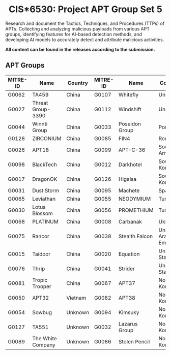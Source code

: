 <h1 align="center">CIS*6530: Project APT Group Set 5</h1>

<p>
Research and document the Tactics, Techniques, and Procedures (TTPs) of APTs. Collecting and analyzing malicious payloads from various APT groups, identifying features for AI-based detection methods, and developing AI models to accurately detect and attribute malicious activities.
</p>

<p>
<strong>All content can be found in the releases according to the submission.</strong>
</p>

<h2>
APT Groups
</h2>

| MITRE-ID | Name               | Country          | MITRE-ID | Name               | Country          |
|----------|--------------------|------------------|----------|--------------------|------------------|
| G0062    | TA459              | China            | G0107    | Whitefly           | Unknown          |
| G0027    | Threat Group-3390  | China            | G0112    | Windshift          | Unknown          |
| G0044    | Winnti Group       | China            | G0033    | Poseidon Group     | Portugal         |
| G0128    | ZIRCONIUM          | China            | G0085    | FIN4               | Romania          |
| G0026    | APT18              | China            | G0099    | APT-C-36           | South America    |
| G0098    | BlackTech          | China            | G0012    | Darkhotel          | South Korea      |
| G0017    | DragonOK           | China            | G0126    | Higaisa            | South Korea      |
| G0031    | Dust Storm         | China            | G0095    | Machete            | Spain            |
| G0065    | Leviathan          | China            | G0055    | NEODYMIUM          | Turkey           |
| G0030    | Lotus Blossom      | China            | G0056    | PROMETHIUM         | Turkey           |
| G0068    | PLATINUM           | China            | G0008    | Carbanak           | Ukraine          |
| G0075    | Rancor             | China            | G0038    | Stealth Falcon     | United Arab Emirates |
| G0015    | Taidoor            | China            | G0020    | Equation           | United States    |
| G0076    | Thrip              | China            | G0041    | Strider            | United States    |
| G0081    | Tropic Trooper     | China            | G0067    | APT37              | North Korea      |
| G0050    | APT32              | Vietnam          | G0082    | APT38              | North Korea      |
| G0054    | Sowbug             | Unknown          | G0094    | Kimsuky            | North Korea      |
| G0127    | TA551              | Unknown          | G0032    | Lazarus Group      | North Korea      |
| G0089    | The White Company  | Unknown          | G0086    | Stolen Pencil      | North Korea      |
